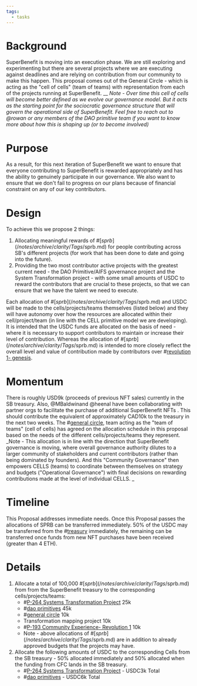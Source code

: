 ```yaml
---
tags:
  - tasks
---
```


# Background
SuperBenefit is moving into an execution phase. We are still exploring and experimenting but there are several projects where we are executing against deadlines and are relying on contribution from our community to make this happen.
This proposal comes out of the General Circle - which is acting as the "cell of cells" (team of teams) with representation from each of the projects running at SuperBenefit. __
_Note - Over time this cell of cells will become better defined as we evolve our governance model. But it acts as the starting point for the sociocratic governance structure that will govern the operational side of SuperBenefit. Feel free to reach out to @rowan or any members of the DAO primitive team if you want to know more about how this is shaping up (or to become involved)_
# Purpose
As a result, for this next iteration of SuperBenefit we want to ensure that everyone contributing to SuperBenefit is rewarded appropriately and has the ability to genuinely participate in our governance.  We also want to ensure that we don't fail to progress on our plans because of financial constraint on any of our key contributors.  
# Design
To achieve this we propose 2 things:
1. Allocating meaningful rewards of #[$sprb](/notes/archive/clarity/Tags/$sprb.md) for people contributing across SB's different projects (for work that has been done to date and going into the future). 
2. Providing the two most contributor active projects with the greatest current need - the DAO Primitive/AIFS governance project and the System Transformation project - with some small amounts of USDC to reward the contributors that are crucial to these projects, so that we can ensure that we have the talent we need to execute.     

Each allocation of #[$sprb](/notes/archive/clarity/Tags/$sprb.md) and USDC will be made to the cells/projects/teams themselves (listed below) and they will have autonomy over how the resources are allocated within their cell/project/team (in line with the CELL primitive model we are developing). 
It is intended that the USDC funds are allocated on the basis of need - where it is necessary to support contributors to maintain or increase their level of contribution. Whereas the allocation of #[$sprb](/notes/archive/clarity/Tags/$sprb.md) is intended to more closely reflect the overall level and value of contribution made by contributors over  #[revolution 1- genesis](/notes/archive/clarity/Tags/revolution%201-%20genesis.md). 
# Momentum
There is roughly USD9k (proceeds of previous NFT sales) currently in the SB treasury. Also, @MBaldwinand @heenal have been collaborating with partner orgs to facilitate the purchase of additional SuperBenefit NFTs . This should contribute the equivalent of approximately CAD10k to the treasury in the next two weeks.
The #[general circle](/notes/archive/clarity/Tags/general%20circle.md), team acting as the "team of teams" (cell of cells) has agreed on the allocation schedule in this proposal based on the needs of the different cells/projects/teams they represent.  
_Note - This allocation is in line with the direction that SuperBenefit governance is moving, where overall governance authority dilutes to a larger community of stakeholders and current contributors (rather than being dominated by founders). And this "Community Governance" then empowers CELLS (teams) to coordinate between themselves on strategy and budgets ("Operational Governance") with final decisions on rewarding contributions made at the level of individual CELLS. _
# Timeline
This Proposal addresses immediate needs. Once this Proposal passes the allocations of SPRB can be transferred immediately. 
50% of the USDC may be transferred from the #[treasury](/tags/treasury.md) immediately, the remaining can be transferred once funds from new NFT purchases have been received (greater than 4 ETH).

# Details
1. Allocate a total of 100,000 #[$sprb](/notes/archive/clarity/Tags/$sprb.md) from from the SuperBenefit treasury to the corresponding cells/projects/teams:
	- #[P-264 Systems Transformation Project](P-264%20Systems%20Transformation%20Project) 25k
	- #[dao primitives](/notes/archive/clarity/Tags/dao%20primitives.md)  45k
	-  #[general circle](/notes/archive/clarity/Tags/general%20circle.md) 10k
	- Transformation mapping project 10k
	- #[P-193 Community Experience- Revolution 1](P-193%20Community%20Experience-%20Revolution%201) 10k
	- Note - above allocations of #[$sprb](/notes/archive/clarity/Tags/$sprb.md) are in addition to already approved budgets that the projects may have. 
2. Allocate the following amounts of USDC to the corresponding Cells from the SB treasury - 50% allocated immediately and 50% allocated when the funding from CFC lands in the SB treasury.
	- #[P-264 Systems Transformation Project](P-264%20Systems%20Transformation%20Project) - USDC3k Total
	- #[dao primitives](/notes/archive/clarity/Tags/dao%20primitives.md)  - USDC6k Total

